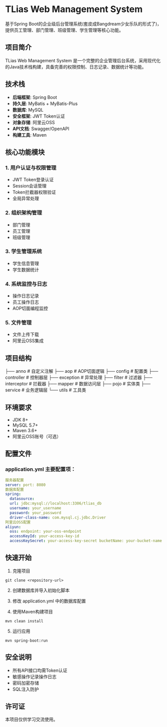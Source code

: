 # TLias Web Management System

基于Spring Boot的企业级后台管理系统(套皮成Bangdream少女乐队的形式了)，提供员工管理、部门管理、班级管理、学生管理等核心功能。

## 项目简介

TLias Web Management System 是一个完整的企业管理后台系统，采用现代化的Java技术栈构建，具备完善的权限控制、日志记录、数据统计等功能。

## 技术栈

- **后端框架**: Spring Boot
- **持久层**: MyBatis + MyBatis-Plus
- **数据库**: MySQL
- **安全框架**: JWT Token认证
- **对象存储**: 阿里云OSS
- **API文档**: Swagger/OpenAPI
- **构建工具**: Maven

## 核心功能模块

### 1. 用户认证与权限管理
- JWT Token登录认证
- Session会话管理
- Token拦截器权限验证
- 全局异常处理

### 2. 组织架构管理
- 部门管理 
- 员工管理
- 班级管理

### 3. 学生管理系统
- 学生信息管理
- 学生数据统计

### 4. 系统监控与日志
- 操作日志记录
- 员工操作日志
- AOP切面编程监控

### 5. 文件管理
- 文件上传下载
- 阿里云OSS集成

## 项目结构
├── anno # 自定义注解 
├── aop # AOP切面逻辑 
├── config # 配置类 
├── controller # 控制器层 
├── exception # 异常处理 
├── filter # 过滤器 
├── interceptor # 拦截器 
├── mapper # 数据访问层 
├── pojo # 实体类 
├── service # 业务逻辑层 
└── utils # 工具类

## 环境要求

- JDK 8+
- MySQL 5.7+
- Maven 3.6+
- 阿里云OSS账号（可选）

## 配置文件

### application.yml 主要配置项：

~~~yml
服务器配置
server: port: 8080
数据库配置
spring: 
  datasource: 
  url: jdbc:mysql://localhost:3306/tlias_db 
  username: your_username 
  password: your_password 
  driver-class-name: com.mysql.cj.jdbc.Driver
阿里云OSS配置
aliyun: 
  oss: endpoint: your-oss-endpoint 
  accessKeyId: your-access-key-id 
  accessKeySecret: your-access-key-secret bucketName: your-bucket-name
~~~

## 快速开始

1. 克隆项目
~~~
git clone <repository-url>
~~~
2. 创建数据库并导入初始化脚本

3. 修改 application.yml 中的数据库配置

4. 使用Maven构建项目
~~~
mvn clean install
~~~
5. 运行应用
~~~
mvn spring-boot:run
~~~

## 安全说明

- 所有API接口均需Token认证
- 敏感操作记录操作日志
- 密码加密存储
- SQL注入防护

## 许可证

本项目仅供学习交流使用。


